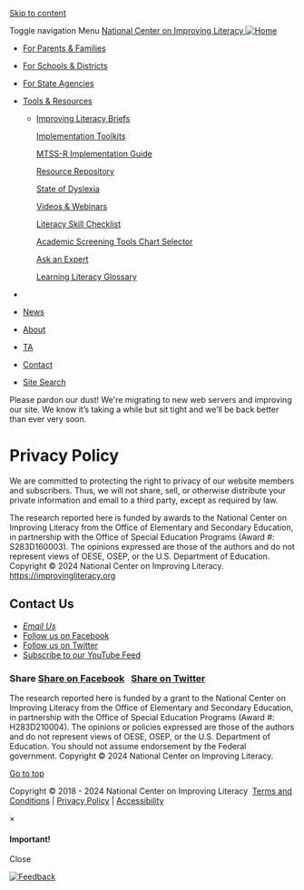 [Skip to content](#main-content)

Toggle navigation Menu [National Center on Improving Literacy ![Home](https://improvingliteracy.org/code-assets/images/NCIL-Logo.png)](https://improvingliteracy.org/index.html "Home") 

* [For Parents & Families](https://improvingliteracy.org/family/index.html)
* [For Schools & Districts](https://improvingliteracy.org/school/index.html)
* [For State Agencies](https://improvingliteracy.org/state/index.html)
* [Tools & Resources](https://improvingliteracy.org/tools/index.html)
    * [Improving Literacy Briefs](https://improvingliteracy.org/brief/index.html)
        
        [Implementation Toolkits](https://improvingliteracy.org/kit/index.html)
        
        [MTSS-R Implementation Guide](https://improvingliteracy.org/guide/mtss-r-implementation-guide/index.html)
        
        [Resource Repository](https://improvingliteracy.org/resource-repository/index.html)
        
        [State of Dyslexia](https://improvingliteracy.org/state-of-dyslexia/index.html)
        
        [Videos & Webinars](https://improvingliteracy.org/videos/index.html)
        
        [Literacy Skill Checklist](https://improvingliteracy.org/checklist/index.html)
        
        [Academic Screening Tools Chart Selector](https://improvingliteracy.org/screening-selector/index.html)
        
        [Ask an Expert](https://improvingliteracy.org/ask-an-expert/index.html)
        
        [Learning Literacy Glossary](https://improvingliteracy.org/glossary/index.html)
        

* [](https://improvingliteracy.org/#page-top)
* [News](https://improvingliteracy.org/news/index.html)
* [About](https://improvingliteracy.org/about/index.html)
* [TA](https://contact.improvingliteracy.org/targeted-technical-assistance-request/)
* [Contact](https://contact.improvingliteracy.org/contact-form/)
* [Site Search](https://www.improvingliteracy.org/search/index.html)

Please pardon our dust! We're migrating to new web servers and improving our site. We know it’s taking a while but sit tight and we’ll be back better than ever very soon.

Privacy Policy
==============

We are committed to protecting the right to privacy of our website members and subscribers. Thus, we will not share, sell, or otherwise distribute your private information and email to a third party, except as required by law.

The research reported here is funded by awards to the National Center on Improving Literacy from the Office of Elementary and Secondary Education, in partnership with the Office of Special Education Programs (Award #: S283D160003). The opinions expressed are those of the authors and do not represent views of OESE, OSEP, or the U.S. Department of Education. Copyright © 2024 National Center on Improving Literacy. https://improvingliteracy.org

Contact Us
----------

* [_Email Us_](https://contact.improvingliteracy.org/contact-form/)
* [Follow us on Facebook](https://www.facebook.com/improvingliteracy)
* [Follow us on Twitter](https://twitter.com/nciliteracy)
* [Subscribe to our YouTube Feed](https://www.youtube.com/channel/UCiGnchMYDuyabVFS9NsjPkg)

### Share [Share on Facebook](https://www.facebook.com/sharer/sharer.php?u=https%3A//www.facebook.com/improvingliteracy)   [Share on Twitter](https://twitter.com/home?status=https%3A//twitter.com/nciliteracy)

The research reported here is funded by a grant to the National Center on Improving Literacy from the Office of Elementary and Secondary Education, in partnership with the Office of Special Education Programs (Award #: H283D210004). The opinions or policies expressed are those of the authors and do not represent views of OESE, OSEP, or the U.S. Department of Education. You should not assume endorsement by the Federal government. Copyright © 2024 National Center on Improving Literacy.

[Go to top](#page-top)

Copyright © 2018 - 2024 National Center on Improving Literacy  [Terms and Conditions](https://improvingliteracy.org/terms/index.html) | [Privacy Policy](https://improvingliteracy.org/index.html) | [Accessibility](https://contact.improvingliteracy.org/accessibility-commitment/)

×

#### Important!

Close

[![Feedback](https://improvingliteracy.org/sites/all/modules/feedback_simple/feedback_simple.gif)](https://improvingliteracy.org/feedback)